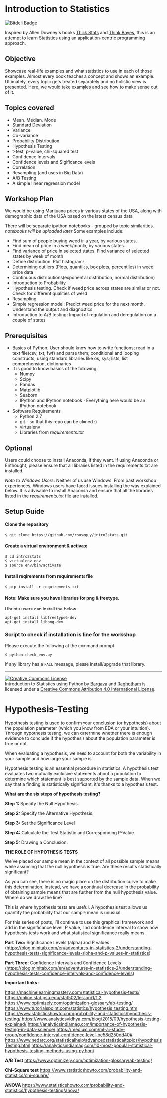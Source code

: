 # Introduction to Statistics

[![Bitdeli Badge](https://d2weczhvl823v0.cloudfront.net/rouseguy/intro2stats/trend.png)](https://bitdeli.com/free "Bitdeli Badge")


Inspired by Allen Downey's books [Think Stats](http://greenteapress.com/thinkstats/) and [Think Bayes](http://greenteapress.com/thinkbayes/), this is an attempt to learn Statistics using an application-centric programming approach. 

## Objective
Showcase real-life examples and what statistics to use in each of those examples. Almost every book teaches a concept and shows an example. Ultimately, every topic gets treated separately and no holistic view is presented. Here, we would take examples and see how to make sense out of it. 

## Topics covered

* Mean, Median, Mode
* Standard Deviation
* Variance
* Co-variance
* Probability Distribution
* Hypothesis Testing
* t-test, p-value, chi-squared test
* Confidence Intervals
* Confidence levels and Sigificance levels
* Correlation
* Resampling (and uses in Big Data)
* A/B Testing
* A simple linear regression model

## Workshop Plan
We would be using Marijuana prices in various states of the USA, along with demographic data of the USA based on the latest census data

There will be separate ipython notebooks - grouped by topic similarities. *notebooks will be uploaded later*
Some examples include:
* Find sum of people buying weed in a year, by various states.
* Find mean of price in a week/month, by various states.
* Find variance of price in selected states. Find variance of selected states by week of month
* Define distribution. Plot histograms
* Determining outliers (Plots, quantiles, box plots, percentiles) in weed price data
* Continuous distributions(exponential distribution, normal distribution)
* Introduction to Probability
* Hypothesis testing. Check if weed price across states are similar or not. Check for different qualities of weed
* Resampling
* Simple regression model: Predict weed price for the next month. Understand the output and diagnostics
* Introduction to A/B testing: Impact of regulation and deregulation on a couple of states 


## Prerequisites
* Basics of Python. User should know how to write functions; read in a text file(csv, txt, fwf) and parse them; conditional and looping constructs; using standard libraries like os, sys; lists, list comprehension, dictionaries
* It is good to know basics of the following:
    * Numpy
    * Scipy
    * Pandas
    * Matplotlib
    * Seaborn
    * IPython and IPython notebook - Everything here would be an IPython notebook
* Software Requirements
    * Python 2.7
    * git - so that this repo can be cloned :)  
    * virtualenv
    * Libraries from *requirements.txt*

## Optional
Users could choose to install Anaconda, if they want. If using Anaconda or Enthought, please ensure that all libraries listed in the requirements.txt are installed. 

*Note to Windows Users*: Neither of us use Windows. From past workshop experiences, Windows users have faced issues installing the way explained below. It is advisable to install Anaconda and ensure that all the libraries listed in the *requirements.txt* file are installed.  

## Setup Guide

#### Clone the repository
    $ git clone https://github.com/rouseguy/intro2stats.git

#### Create a virtual environment & activate
    $ cd intro2stats
    $ virtualenv env
    $ source env/bin/activate

#### Install reqirements from requirements file
    $ pip install -r requirements.txt

#### Note: Make sure you have libraries for png & freetype.
Ubuntu users can install the below

    apt-get install libfreetype6-dev
    apt-get install libpng-dev

### Script to check if installation is fine for the workshop
Please execute the following at the command prompt

    $ python check_env.py

If any library has a `FAIL` message, please install/upgrade that library.

---

<a rel="license" href="http://creativecommons.org/licenses/by/4.0/"><img alt="Creative Commons License" style="border-width:0" src="https://i.creativecommons.org/l/by/4.0/88x31.png" /></a><br /><span xmlns:dct="http://purl.org/dc/terms/" property="dct:title">Introduction to Statistics using Python</span> by <a xmlns:cc="http://creativecommons.org/ns#" href="https://twitter.com/bargava/" property="cc:attributionName" rel="cc:attributionURL">Bargava</a> and <a xmlns:cc="http://creativecommons.org/ns#" href="https://twitter.com/raghothams/" property="cc:attributionName" rel="cc:attributionURL">Raghotham</a> is licensed under a <a rel="license" href="http://creativecommons.org/licenses/by/4.0/">Creative Commons Attribution 4.0 International License</a>.






# Hypothesis-Testing

Hypothesis testing is used to confirm your conclusion (or hypothesis) about the population parameter (which you know from EDA or your intuition). Through hypothesis testing, we can determine whether there is enough evidence to conclude if the hypothesis about the population parameter is true or not.

When evaluating a hypothesis, we need to account for both the variability in your sample and how large your sample is. 


Hypothesis testing is an essential procedure in statistics. A hypothesis test evaluates two mutually exclusive statements about a population to determine which statement is best supported by the sample data. When we say that a finding is statistically significant, it's thanks to a hypothesis test.


**What are the six steps of hypothesis testing?**


**Step 1:** Specify the Null Hypothesis. 

**Step 2:** Specify the Alternative Hypothesis.

**Step 3:** Set the Significance Level 

**Step 4:** Calculate the Test Statistic and Corresponding P-Value.

**Step 5:** Drawing a Conclusion.


**THE ROLE OF HYPOTHESIS TESTS**

We’ve placed our sample mean in the context of all possible sample means while assuming that the null hypothesis is true. Are these results statistically significant?

As you can see, there is no magic place on the distribution curve to make this determination. Instead, we have a continual decrease in the probability of obtaining sample means that are further from the null hypothesis value. Where do we draw the line?

This is where hypothesis tests are useful. A hypothesis test allows us quantify the probability that our sample mean is unusual.

For this series of posts, I’ll continue to use this graphical framework and add in the significance level, P value, and confidence interval to show how hypothesis tests work and what statistical significance really means.


**Part Two:** Significance Levels (alpha) and P values  (https://blog.minitab.com/en/adventures-in-statistics-2/understanding-hypothesis-tests-significance-levels-alpha-and-p-values-in-statistics)

**Part Three:** Confidence Intervals and Confidence Levels  (https://blog.minitab.com/en/adventures-in-statistics-2/understanding-hypothesis-tests-confidence-intervals-and-confidence-levels)


**Important links :**

https://machinelearningmastery.com/statistical-hypothesis-tests/
https://online.stat.psu.edu/stat502/lesson/1/1.2
https://www.optimizely.com/optimization-glossary/ab-testing/
https://www.tutorialspoint.com/statistics/hypothesis_testing.htm
https://www.statisticshowto.com/probability-and-statistics/hypothesis-testing/
https://www.analyticsvidhya.com/blog/2015/09/hypothesis-testing-explained/
https://analyticsindiamag.com/importance-of-hypothesis-testing-in-data-science/
https://medium.com/ml-ai-study-group/confidence-interval-confidence-level-be58d250dd40#
https://www.nedarc.org/statisticalhelp/advancedstatisticaltopics/hypothesisTesting.html
https://analyticsindiamag.com/10-most-popular-statistical-hypothesis-testing-methods-using-python/


**A/B Test**
https://www.optimizely.com/optimization-glossary/ab-testing/

**Chi-Square test**
https://www.statisticshowto.com/probability-and-statistics/chi-square/

**ANOVA**  https://www.statisticshowto.com/probability-and-statistics/hypothesis-testing/anova/


